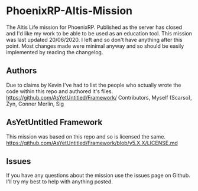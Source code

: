 # PhoenixRP-Altis-Mission
The Altis Life mission for PhoenixRP. Published as the server has closed and I'd like my work to be able to be used as an education tool. This mission was last updated 20/06/2020. I left and so don't have anything after this point. Most changes made were minimal anyway and so should be easily implemented by reading the changelog.

## Authors
Due to claims by Kevin I've had to list the people who actually wrote the code within this repo and authored it's files.
https://github.com/AsYetUntitled/Framework/ Contributors,
Myself (Scarso),
Zyn,
Conner Merlin,
Sig

## AsYetUntitled Framework
This mission was based on this repo and so is licensed the same. https://github.com/AsYetUntitled/Framework/blob/v5.X.X/LICENSE.md

## Issues
If you have any questions about the mission use the issues page on Github. I'll try my best to help with anything posted.
